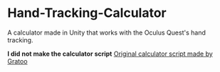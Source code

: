 # Hand-Tracking-Calculator
A calculator made in Unity that works with the Oculus Quest's hand tracking.

**I did not make the calculator script**
 [Original calculator script made by Gratoo](https://github.com/gratoo/unity-simple-calculator)
